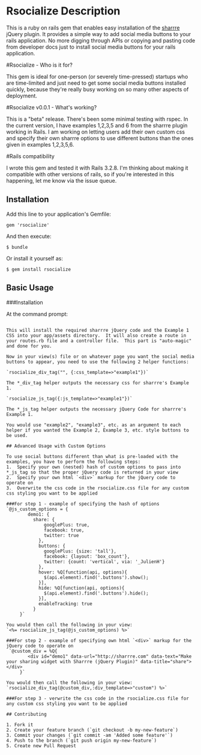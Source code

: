 # Rsocialize Description

This is a ruby on rails gem that enables easy installation of the [sharrre](http://sharrre.com/) jQuery plugin.  It provides a simple way to add social media buttons to your rails application.  No more digging through APIs or copying and pasting code from developer docs just to install social media buttons for your rails application.

#Rsocialize - Who is it for?

This gem is ideal for one-person (or severely time-pressed) startups who are time-limited and just need to get some social media buttons installed quickly, because they're really busy working on so many other aspects of deployment.

#Rsocialize v0.0.1 - What's working?

This is a "beta" release.  There's been some minimal testing with rspec.  In the current version, I have examples 1,2,3,5 and 6 from the sharrre plugin working in Rails.  I am working on letting users add their own custom css and specify their own sharrre options to use different buttons than the ones given in examples 1,2,3,5,6.

#Rails compatibility

I wrote this gem and tested it with Rails 3.2.8.  I'm thinking about making it compatible with other versions of rails, so if you're interested in this happening, let me know via the issue queue.

## Installation

Add this line to your application's Gemfile:

    gem 'rsocialize'

And then execute:

    $ bundle

Or install it yourself as:

    $ gem install rsocialize

## Basic Usage

###Installation

At the command prompt:

```rails g rsocialize:install example1

This will install the required sharrre jQuery code and the Example 1 CSS into your app/assets directory.  It will also create a route in your routes.rb file and a controller file.  This part is "auto-magic" and done for you.

Now in your view(s) file or on whatever page you want the social media buttons to appear, you need to use the following 2 helper functions:

`rsocialize_div_tag("", {:css_template=>"example1"})`

The *_div_tag helper outputs the necessary css for sharrre's Example 1. 

`rsocialize_js_tag({:js_template=>"example1"})`

The *_js_tag helper outputs the necessary jQuery Code for sharrre's Example 1.

You would use "example2", "example3", etc. as an argument to each helper if you wanted the Example 2, Example 3, etc. style buttons to be used.

## Advanced Usage with Custom Options

To use social buttons different than what is pre-loaded with the examples, you have to perform the following steps:
1.  Specify your own (nested) hash of custom options to pass into *_js_tag so that the proper jQuery code is returned in your view
2.  Specify your own html `<div>` markup for the jQuery code to operate on
3.  Overwrite the css code in the rsocialize.css file for any custom css styling you want to be applied

###For step 1 - example of specifying the hash of options
`@js_custom_options = {
        demo1: {
          share: {
              googlePlus: true,
              facebook: true,
              twitter: true
            },
            buttons: {
              googlePlus: {size: 'tall'},
              facebook: {layout: 'box_count'},
              twitter: {count: 'vertical', via: '_JulienH'}
            },
            hover: %Q[function(api, options){
              $(api.element).find('.buttons').show();
            }],
            hide: %Q[function(api, options){
              $(api.element).find('.buttons').hide();
            }],
            enableTracking: true
          }
     }`

You would then call the following in your view:
`<%= rsocialize_js_tag(@js_custom_options) %>`

###For step 2 - example of specifying own html `<div>` markup for the jQuery code to operate on
 `@custom_div = %Q{
        <div id="demo1" data-url="http://sharrre.com" data-text="Make your sharing widget with Sharrre (jQuery Plugin)" data-title="share"></div>
     }`
     
You would then call the following in your view:
`rsocialize_div_tag(@custom_div,:div_template=>"custom") %>`

###For step 3 - verwrite the css code in the rsocialize.css file for any custom css styling you want to be applied

## Contributing

1. Fork it
2. Create your feature branch (`git checkout -b my-new-feature`)
3. Commit your changes (`git commit -am 'Added some feature'`)
4. Push to the branch (`git push origin my-new-feature`)
5. Create new Pull Request
